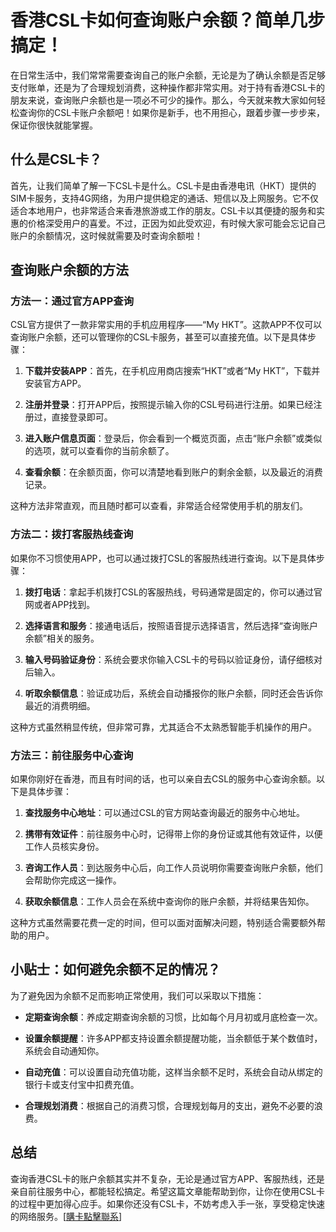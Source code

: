 # 香港CSL卡如何查询账户余额？简单几步搞定！

在日常生活中，我们常常需要查询自己的账户余额，无论是为了确认余额是否足够支付账单，还是为了合理规划消费，这种操作都非常实用。对于持有香港CSL卡的朋友来说，查询账户余额也是一项必不可少的操作。那么，今天就来教大家如何轻松查询你的CSL卡账户余额吧！如果你是新手，也不用担心，跟着步骤一步步来，保证你很快就能掌握。

## 什么是CSL卡？

首先，让我们简单了解一下CSL卡是什么。CSL卡是由香港电讯（HKT）提供的SIM卡服务，支持4G网络，为用户提供稳定的通话、短信以及上网服务。它不仅适合本地用户，也非常适合来香港旅游或工作的朋友。CSL卡以其便捷的服务和实惠的价格深受用户的喜爱。不过，正因为如此受欢迎，有时候大家可能会忘记自己账户的余额情况，这时候就需要及时查询余额啦！

## 查询账户余额的方法

### 方法一：通过官方APP查询

CSL官方提供了一款非常实用的手机应用程序——“My HKT”。这款APP不仅可以查询账户余额，还可以管理你的CSL卡服务，甚至可以直接充值。以下是具体步骤：

1. **下载并安装APP**：首先，在手机应用商店搜索“HKT”或者“My HKT”，下载并安装官方APP。
   
2. **注册并登录**：打开APP后，按照提示输入你的CSL号码进行注册。如果已经注册过，直接登录即可。

3. **进入账户信息页面**：登录后，你会看到一个概览页面，点击“账户余额”或类似的选项，就可以查看你的当前余额了。

4. **查看余额**：在余额页面，你可以清楚地看到账户的剩余金额，以及最近的消费记录。

这种方法非常直观，而且随时都可以查看，非常适合经常使用手机的朋友们。

### 方法二：拨打客服热线查询

如果你不习惯使用APP，也可以通过拨打CSL的客服热线进行查询。以下是具体步骤：

1. **拨打电话**：拿起手机拨打CSL的客服热线，号码通常是固定的，你可以通过官网或者APP找到。

2. **选择语言和服务**：接通电话后，按照语音提示选择语言，然后选择“查询账户余额”相关的服务。

3. **输入号码验证身份**：系统会要求你输入CSL卡的号码以验证身份，请仔细核对后输入。

4. **听取余额信息**：验证成功后，系统会自动播报你的账户余额，同时还会告诉你最近的消费明细。

这种方式虽然稍显传统，但非常可靠，尤其适合不太熟悉智能手机操作的用户。

### 方法三：前往服务中心查询

如果你刚好在香港，而且有时间的话，也可以亲自去CSL的服务中心查询余额。以下是具体步骤：

1. **查找服务中心地址**：可以通过CSL的官方网站查询最近的服务中心地址。

2. **携带有效证件**：前往服务中心时，记得带上你的身份证或其他有效证件，以便工作人员核实身份。

3. **咨询工作人员**：到达服务中心后，向工作人员说明你需要查询账户余额，他们会帮助你完成这一操作。

4. **获取余额信息**：工作人员会在系统中查询你的账户余额，并将结果告知你。

这种方式虽然需要花费一定的时间，但可以面对面解决问题，特别适合需要额外帮助的用户。

## 小贴士：如何避免余额不足的情况？

为了避免因为余额不足而影响正常使用，我们可以采取以下措施：

- **定期查询余额**：养成定期查询余额的习惯，比如每个月月初或月底检查一次。
  
- **设置余额提醒**：许多APP都支持设置余额提醒功能，当余额低于某个数值时，系统会自动通知你。

- **自动充值**：可以设置自动充值功能，这样当余额不足时，系统会自动从绑定的银行卡或支付宝中扣费充值。

- **合理规划消费**：根据自己的消费习惯，合理规划每月的支出，避免不必要的浪费。

## 总结

查询香港CSL卡的账户余额其实并不复杂，无论是通过官方APP、客服热线，还是亲自前往服务中心，都能轻松搞定。希望这篇文章能帮助到你，让你在使用CSL卡的过程中更加得心应手。如果你还没有CSL卡，不妨考虑入手一张，享受稳定快速的网络服务。[[購卡點擊聯系](https://t.me/s/SXDXQF)]